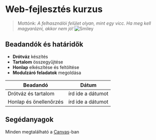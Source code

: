# Web-fejlesztés kurzus

>Mottónk: *A felhasználói felület olyan, mint egy vicc. Ha meg kell magyarázni, akkor nem jó!*
>![Smiley](https://bit.ly/4jBSMPI)


## Beadandók és határidők
- **Drótváz** készítés
- **Tartalom** összegyűjtése
- **Honlap** elkészítése és feltöltése
- **Modulzáró feladatok** megoldása

| Beadandó|Dátum  |
|--|--|
|Drótváz és tartalom  | írd ide a dátumot  |
|Honlap és önellenőrzés| írd ide a dátumot |

## Segédanyagok
Minden megtalálható a [Canvas](https://canvas.elte.hu)-ban